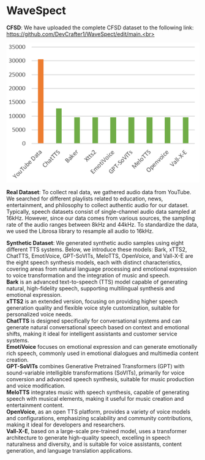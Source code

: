 # WaveSpect
__CFSD__: We have uploaded the complete CFSD dataset to the following link: https://github.com/DevCrafter1/WaveSpect/edit/main.<br>

![alt](CFSD/data.png)<br>

__Real Dataset__: To collect real data, we gathered audio data from YouTube. We searched for different playlists related to education, news, entertainment, and philosophy to collect authentic audio for our dataset. Typically, speech datasets consist of single-channel audio data sampled at 16kHz. However, since our data comes from various sources, the sampling rate of the audio ranges between 8kHz and 44kHz. To standardize the data, we used the Librosa library to resample all audio to 16kHz.

__Synthetic Dataset__: We generated synthetic audio samples using eight different TTS systems. Below, we introduce these models: Bark, xTTS2, ChatTTS, EmotiVoice, GPT-SoVITs, MeloTTS, OpenVoice, and Vall-X-E are the eight speech synthesis models, each with distinct characteristics, covering areas from natural language processing and emotional expression to voice transformation and the integration of music and speech. <br>
__Bark__ is an advanced text-to-speech (TTS) model capable of generating natural, high-fidelity speech, supporting multilingual synthesis and emotional expression.  <br>
__xTTS2__ is an extended version, focusing on providing higher speech generation quality and flexible voice style customization, suitable for personalized voice needs.  <br>
__ChatTTS__ is designed specifically for conversational systems and can generate natural conversational speech based on context and emotional shifts, making it ideal for intelligent assistants and customer service systems.  <br>
__EmotiVoice__ focuses on emotional expression and can generate emotionally rich speech, commonly used in emotional dialogues and multimedia content creation.  <br>
__GPT-SoVITs__ combines Generative Pretrained Transformers (GPT) with sound-variable intelligible transformations (SoVITs), primarily for voice conversion and advanced speech synthesis, suitable for music production and voice modification.  <br>
__MeloTTS__ integrates music with speech synthesis, capable of generating speech with musical elements, making it useful for music creation and entertainment content.  <br>
__OpenVoice__, as an open TTS platform, provides a variety of voice models and configurations, emphasizing scalability and community contributions, making it ideal for developers and researchers.  <br>
__Vall-X-E__, based on a large-scale pre-trained model, uses a transformer architecture to generate high-quality speech, excelling in speech naturalness and diversity, and is suitable for voice assistants, content generation, and language translation applications. <br>

